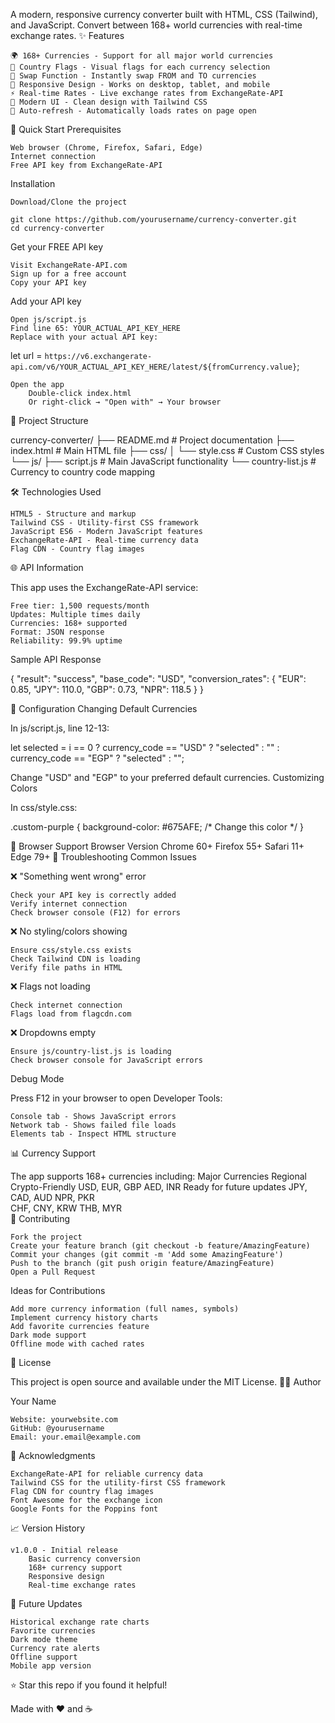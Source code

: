 A modern, responsive currency converter built with HTML, CSS (Tailwind), and JavaScript. Convert between 168+ world currencies with real-time exchange rates.
✨ Features

    🌍 168+ Currencies - Support for all major world currencies
    🚩 Country Flags - Visual flags for each currency selection
    🔄 Swap Function - Instantly swap FROM and TO currencies
    📱 Responsive Design - Works on desktop, tablet, and mobile
    ⚡ Real-time Rates - Live exchange rates from ExchangeRate-API
    🎨 Modern UI - Clean design with Tailwind CSS
    🔄 Auto-refresh - Automatically loads rates on page open

🚀 Quick Start
Prerequisites

    Web browser (Chrome, Firefox, Safari, Edge)
    Internet connection
    Free API key from ExchangeRate-API

Installation

    Download/Clone the project

    git clone https://github.com/yourusername/currency-converter.git
    cd currency-converter

Get your FREE API key

    Visit ExchangeRate-API.com
    Sign up for a free account
    Copy your API key

Add your API key

    Open js/script.js
    Find line 65: YOUR_ACTUAL_API_KEY_HERE
    Replace with your actual API key:

let url = `https://v6.exchangerate-api.com/v6/YOUR_ACTUAL_API_KEY_HERE/latest/${fromCurrency.value}`;

    Open the app
        Double-click index.html
        Or right-click → "Open with" → Your browser

📁 Project Structure

currency-converter/
├── README.md              # Project documentation
├── index.html            # Main HTML file
├── css/
│   └── style.css        # Custom CSS styles
└── js/
    ├── script.js        # Main JavaScript functionality
    └── country-list.js  # Currency to country code mapping

🛠️ Technologies Used

    HTML5 - Structure and markup
    Tailwind CSS - Utility-first CSS framework
    JavaScript ES6 - Modern JavaScript features
    ExchangeRate-API - Real-time currency data
    Flag CDN - Country flag images

🌐 API Information

This app uses the ExchangeRate-API service:

    Free tier: 1,500 requests/month
    Updates: Multiple times daily
    Currencies: 168+ supported
    Format: JSON response
    Reliability: 99.9% uptime

Sample API Response

{
  "result": "success",
  "base_code": "USD",
  "conversion_rates": {
    "EUR": 0.85,
    "JPY": 110.0,
    "GBP": 0.73,
    "NPR": 118.5
  }
}

🔧 Configuration
Changing Default Currencies

In js/script.js, line 12-13:

let selected = i == 0 ? currency_code == "USD" ? "selected" : "" : currency_code == "EGP" ? "selected" : "";

Change "USD" and "EGP" to your preferred default currencies.
Customizing Colors

In css/style.css:

.custom-purple {
    background-color: #675AFE; /* Change this color */
}

📱 Browser Support
Browser 	Version
Chrome 	60+
Firefox 	55+
Safari 	11+
Edge 	79+
🐛 Troubleshooting
Common Issues

❌ "Something went wrong" error

    Check your API key is correctly added
    Verify internet connection
    Check browser console (F12) for errors

❌ No styling/colors showing

    Ensure css/style.css exists
    Check Tailwind CDN is loading
    Verify file paths in HTML

❌ Flags not loading

    Check internet connection
    Flags load from flagcdn.com

❌ Dropdowns empty

    Ensure js/country-list.js is loading
    Check browser console for JavaScript errors

Debug Mode

Press F12 in your browser to open Developer Tools:

    Console tab - Shows JavaScript errors
    Network tab - Shows failed file loads
    Elements tab - Inspect HTML structure

📊 Currency Support

The app supports 168+ currencies including:
Major Currencies 	Regional 	Crypto-Friendly
USD, EUR, GBP 	AED, INR 	Ready for future updates
JPY, CAD, AUD 	NPR, PKR 	
CHF, CNY, KRW 	THB, MYR 	
🤝 Contributing

    Fork the project
    Create your feature branch (git checkout -b feature/AmazingFeature)
    Commit your changes (git commit -m 'Add some AmazingFeature')
    Push to the branch (git push origin feature/AmazingFeature)
    Open a Pull Request

Ideas for Contributions

    Add more currency information (full names, symbols)
    Implement currency history charts
    Add favorite currencies feature
    Dark mode support
    Offline mode with cached rates

📄 License

This project is open source and available under the MIT License.
👨‍💻 Author

Your Name

    Website: yourwebsite.com
    GitHub: @yourusername
    Email: your.email@example.com

🙏 Acknowledgments

    ExchangeRate-API for reliable currency data
    Tailwind CSS for the utility-first CSS framework
    Flag CDN for country flag images
    Font Awesome for the exchange icon
    Google Fonts for the Poppins font

📈 Version History

    v1.0.0 - Initial release
        Basic currency conversion
        168+ currency support
        Responsive design
        Real-time exchange rates

🚀 Future Updates

    Historical exchange rate charts
    Favorite currencies
    Dark mode theme
    Currency rate alerts
    Offline support
    Mobile app version

⭐ Star this repo if you found it helpful!

Made with ❤️ and ☕
